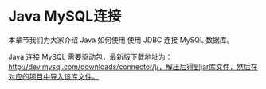 # Java MySQL连接


本章节我们为大家介绍 Java 如何使用 使用 JDBC 连接 MySQL 数据库。

Java 连接 MySQL 需要驱动包，最新版下载地址为：http://dev.mysql.com/downloads/connector/j/，解压后得到jar库文件，然后在对应的项目中导入该库文件。


